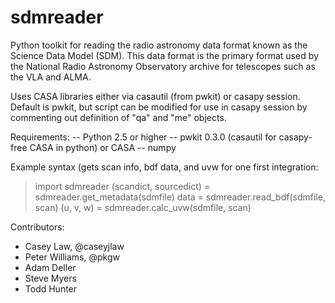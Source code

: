 sdmreader
=========

Python toolkit for reading the radio astronomy data format known as the Science Data Model (SDM). This data format is the primary format used by the National Radio Astronomy Observatory archive for telescopes such as the VLA and ALMA.

Uses CASA libraries either via casautil (from pwkit) or casapy session. Default is pwkit, but script can be modified for use in casapy session by commenting out definition of "qa" and "me" objects.

Requirements:
-- Python 2.5 or higher
-- pwkit 0.3.0 (casautil for casapy-free CASA in python) or CASA
-- numpy

Example syntax (gets scan info, bdf data, and uvw for one first integration:
> import sdmreader
> (scandict, sourcedict) = sdmreader.get_metadata(sdmfile)
> data = sdmreader.read_bdf(sdmfile, scan)
> (u, v, w) = sdmreader.calc_uvw(sdmfile, scan)

Contributors:
* Casey Law, @caseyjlaw
* Peter Williams, @pkgw
* Adam Deller
* Steve Myers
* Todd Hunter
